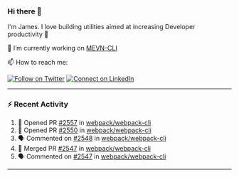 ### Hi there 👋

I'm James. I love building utilities aimed at increasing Developer productivity :raised_hands: 

🔭 I’m currently working on [MEVN-CLI](https://github.com/madlabsinc/mevn-cli)

📫 How to reach me:

[![Follow on Twitter](https://img.shields.io/badge/--twitter?label=Twitter&logo=Twitter&style=social)](https://twitter.com/james_madhacks) [![Connect on LinkedIn](https://img.shields.io/badge/--linkedin?label=LinkedIn&logo=LinkedIn&style=social)](https://www.linkedin.com/in/jamesgeorge007)

---

### :zap: Recent Activity

<!--START_SECTION:activity-->
1. 💪 Opened PR [#2557](https://github.com/webpack/webpack-cli/pull/2557) in [webpack/webpack-cli](https://github.com/webpack/webpack-cli)
2. 💪 Opened PR [#2550](https://github.com/webpack/webpack-cli/pull/2550) in [webpack/webpack-cli](https://github.com/webpack/webpack-cli)
3. 🗣 Commented on [#2548](https://github.com/webpack/webpack-cli/issues/2548) in [webpack/webpack-cli](https://github.com/webpack/webpack-cli)
4. 🎉 Merged PR [#2547](https://github.com/webpack/webpack-cli/pull/2547) in [webpack/webpack-cli](https://github.com/webpack/webpack-cli)
5. 🗣 Commented on [#2547](https://github.com/webpack/webpack-cli/issues/2547) in [webpack/webpack-cli](https://github.com/webpack/webpack-cli)
<!--END_SECTION:activity-->

---

<!--
**jamesgeorge007/jamesgeorge007** is a ✨ _special_ ✨ repository because its `README.md` (this file) appears on your GitHub profile.

Here are some ideas to get you started:

- 🌱 I’m currently learning ...
- 👯 I’m looking to collaborate on ...
- 🤔 I’m looking for help with ...
- 💬 Ask me about ...
- 😄 Pronouns: ...
- ⚡ Fun fact: ...
-->
